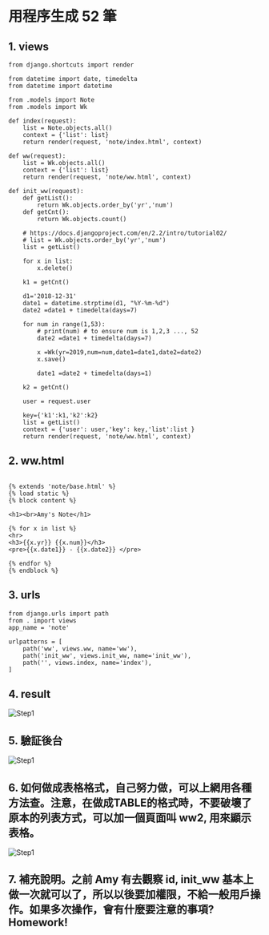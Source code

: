 # 用程序生成 52 筆


## 1. views

```
from django.shortcuts import render

from datetime import date, timedelta
from datetime import datetime

from .models import Note
from .models import Wk

def index(request):
    list = Note.objects.all()
    context = {'list': list}
    return render(request, 'note/index.html', context)

def ww(request):
    list = Wk.objects.all()
    context = {'list': list}
    return render(request, 'note/ww.html', context)

def init_ww(request):
    def getList():
        return Wk.objects.order_by('yr','num')
    def getCnt():
        return Wk.objects.count()
        
    # https://docs.djangoproject.com/en/2.2/intro/tutorial02/
    # list = Wk.objects.order_by('yr','num')
    list = getList()
    
    for x in list:
        x.delete()
 
    k1 = getCnt()
    
    d1='2018-12-31'
    date1 = datetime.strptime(d1, "%Y-%m-%d")
    date2 =date1 + timedelta(days=7)
   
    for num in range(1,53):
        # print(num) # to ensure num is 1,2,3 ..., 52
        date2 =date1 + timedelta(days=7)
        
        x =Wk(yr=2019,num=num,date1=date1,date2=date2)
        x.save()
        
        date1 =date2 + timedelta(days=1)
        
    k2 = getCnt()
    
    user = request.user

    key={'k1':k1,'k2':k2}
    list = getList()
    context = {'user': user,'key': key,'list':list }
    return render(request, 'note/ww.html', context)
```

## 2. ww.html
```

{% extends 'note/base.html' %}
{% load static %}
{% block content %}

<h1><br>Amy's Note</h1>

{% for x in list %}
<hr>
<h3>{{x.yr}} {{x.num}}</h3>
<pre>{{x.date1}} - {{x.date2}} </pre>

{% endfor %}
{% endblock %}
```

## 3. urls
```
from django.urls import path
from . import views
app_name = 'note'

urlpatterns = [
    path('ww', views.ww, name='ww'),
    path('init_ww', views.init_ww, name='init_ww'),
    path('', views.index, name='index'),
]
```
## 4. result
![Step1](img/41.png)

## 5. 驗証後台
![Step1](img/43.png)

## 6. 如何做成表格格式，自己努力做，可以上網用各種方法查。注意，在做成TABLE的格式時，不要破壞了原本的列表方式，可以加一個頁面叫 ww2, 用來顯示表格。

![Step1](img/42.png)

## 7. 補充說明。之前 Amy 有去觀察 id, init_ww 基本上做一次就可以了，所以以後要加權限，不給一般用戶操作。如果多次操作，會有什麼要注意的事項?Homework!


